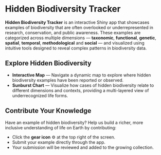# Hidden Biodiversity Tracker

**Hidden Biodiversity Tracker** is an interactive Shiny app that showcases examples of biodiversity that are often overlooked or underrepresented in research, conservation, and public awareness. These examples are categorized across multiple dimensions — **taxonomic**, **functional**, **genetic**, **spatial**, **temporal**, **methodological** and **social** — and visualized using intuitive tools designed to reveal complex patterns in biodiversity data.

## Explore Hidden Biodiversity

- **Interactive Map** — Navigate a dynamic map to explore where hidden biodiversity examples have been reported or observed.
- **Sunburst Chart** — Visualize how cases of hidden biodiversity relate to different dimensions and contexts, providing a multi-layered view of underrecognized life forms.

## Contribute Your Knowledge

Have an example of hidden biodiversity? Help us build a richer, more inclusive understanding of life on Earth by contributing:

- Click the **gear icon** ⚙️ at the top right of the screen.
- Submit your example directly through the app.
- Your submission will be reviewed and added to the growing collection.


